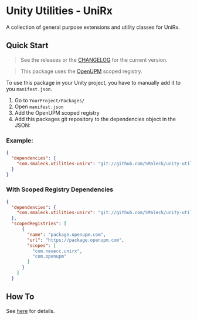 # Unity Utilities - UniRx
A collection of general purpose extensions and utility classes for UniRx.

## Quick Start
> See the releases or the [CHANGELOG](./Packages/com.smaleck.utilities-unirx/CHANGELOG.md) for the current version.

> This package uses the [OpenUPM](https://openupm.com/) scoped registry.

To use this package in your Unity project, you have to manually add it to you `manifest.json`.

1. Go to `YourProject/Packages/`
2. Open `manifest.json`
3. Add the OpenUPM scoped registry
3. Add this packages git repository to the dependencies object in the JSON:

### Example:
```json
{
  "dependencies": {
    "com.smaleck.utilities-unirx": "git://github.com/SMaleck/unity-utilities-unirx.git?path=/Packages/com.smaleck.utilities-unirx#v1.0.0"
  }
}
```

### With Scoped Registry Dependencies
```json
{
  "dependencies": {
    "com.smaleck.utilities-unirx": "git://github.com/SMaleck/unity-utilities-unirx.git?path=/Packages/com.smaleck.utilities-unirx#v1.0.0"
  },
  "scopedRegistries": [
      {
        "name": "package.openupm.com",
        "url": "https://package.openupm.com",
        "scopes": [
          "com.neuecc.unirx",
          "com.openupm"
        ]
      }
    ]
  }
```

## How To
See [here](./Packages/com.smaleck.utilities-unirx/README.md) for details.